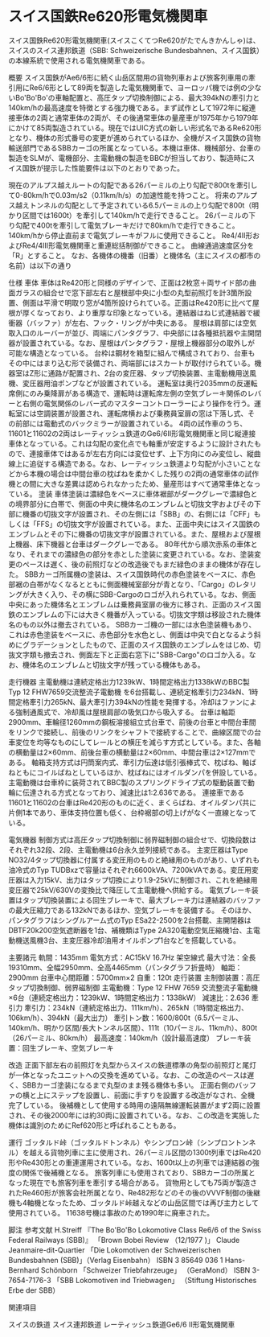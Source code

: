 # スイス国鉄Re620形電気機関車

スイス国鉄Re620形電気機関車(スイスこくてつRe620がたでんきかんしゃ)は、スイスのスイス連邦鉄道（SBB: Schweizerische Bundesbahnen、スイス国鉄）の本線系統で使用される電気機関車である。

概要
スイス国鉄がAe6/6形に続く山岳区間用の貨物列車および旅客列車用の牽引用にRe6/6形として89両を製造した電気機関車で、ヨーロッパ機では例の少ないBo'Bo'Bo'の車軸配置と、高圧タップ切換制御による、最大394kNの牽引力と140km/hの最高速度を特徴とする強力機である。まず試作として1972年に縦連接車体の2両と通常車体の2両が、その後通常車体の量産車が1975年から1979年にかけて85両製造されている。現在ではUIC方式の新しい形式名であるRe620形となり、機体の形式番号の変更が進められているほか、全機がスイス国鉄の貨物輸送部門であるSBBカーゴの所属となっている。本機は車体、機械部分、台車の製造をSLMが、電機部分、主電動機の製造をBBCが担当しており、製造時にスイス国鉄が提示した性能要件は以下のとおりであった。

現在のアルプス越えルートの勾配である26パーミルの上り勾配で800tを牽引して0-80km/hで0.03m/s2（0.11km/h/s）の加速性能を持つこと。
将来のアルプス越えトンネルの勾配として予定されている6.5パーミルの上り勾配で800t（明かり区間では1600t）を牽引して140km/hで走行できること。
26パーミルの下り勾配で400tを牽引して電気ブレーキだけで80km/hで走行できること。
140km/hから停止直前まで電気ブレーキがフルに使用できること。
Re4/4II形およびRe4/4III形電気機関車と重連総括制御ができること。
曲線通過速度区分を「R」とすること。
なお、各機体の機番（旧番）と機体名（主にスイスの都市の名前）は以下の通り

仕様
車体
車体はRe420形と同様のデザインで、正面は2枚窓＋両サイド部の曲面ガラスの組合せで窓下部左右と屋根部中央に小型の丸型前照灯を計3箇所設置、側面は平滑で明取り窓が4箇所設けられている。正面はRe420形に比べて屋根が厚くなっており、より重厚な印象となっている。連結器はねじ式連結器で緩衝器（バッファ）が左右、フック・リングが中央にある。
屋根は肩部には空気取入口のルーバーが並び、両端にパンタグラフ、中央部には各種抵抗器や主開閉器が設置されている。なお、屋根はパンタグラフ・屋根上機器部分の取外しが可能な構造となっている。
台枠は鋼材を箱型に組んで構成されており、台車もその中にはまり込む形で装備され、両端部にはスカートが取付けられている。機器室はZ形に通路が配置され、2台の変圧器、タップ切換装置、主電動機用送風機、変圧器用油ポンブなどが設置されている。
運転室は奥行2035mmの反運転席側にのみ乗降扉がある構造で、運転時は運転席左側の空気ブレーキ関係のレバーと右側の電気関係のレバー式のマスターコントローラーにより操作を行う。運転室には空調装置が設置され、運転席横および乗務員室扉の窓は下落し式、その前部には電動式のバックミラーが設置されている。
4両の試作車のうち、11601と11602の2両はレーティッシュ鉄道のGe6/6II形電気機関車と同じ縦連接車体となっている。これは勾配の変化点でも軸重が安定するように設計されたもので、連接車体ではあるが左右方向には変位せず、上下方向にのみ変位し、縦曲線上に追従する構造である。なお、レーティッシュ鉄道より勾配が小さいことなどから本機の場合は中間台車の枕ばねを柔かくした残りの2両の通常車体の試作機との間に大きな差異は認められなかったため、量産形はすべて通常車体となっている。
塗装
車体塗装は濃緑色をベースに車体裾部がダークグレーで濃緑色との境界部分に白帯で、側面の中央に機体名のエンブレムと切抜文字およびその下部に機番の切抜文字が設置され、その左側には「SBB」の、右側には「CFF」もしくは「FFS」の切抜文字が設置されている。また、正面中央にはスイス国鉄のエンブレムとその下に機番の切抜文字が設置されている。また、屋根および屋根上機器、床下機器と台車はダークグレーである。
80年代から順次赤系の車体となり、それまでの濃緑色の部分を赤とした塗装に変更されている。なお、塗装変更のペースは遅く、後の前照灯などの改造後でもまだ緑色のままの機体が存在した。
SBBカーゴ所属機の塗装は、スイス国鉄時代の赤色塗装をベースに、赤色部裾の白帯がなくなるとともに側面機械室部分が青となり、「Cargo」のレタリングが大きく入り、その横にSBB-Cargoのロゴが入れられている。なお、側面中央にあった機体名とエンブレムは乗務員室扉の後方に移され、正面のスイス国鉄のエンブレムの下には大きく機番が入っている。切抜文字類は移設された機体名のもの以外は撤去されている。
SBBカーゴ機の一部には水色塗装機もあり、これは赤色塗装をベースに、赤色部分を水色とし、側面は中央で白となるよう斜めにグラデーションとしたもので、正面のスイス国鉄のエンブレムをはじめ、切抜文字類も撤去され、側面左下と正面右窓下に"SBB-Cargo"のロゴか入る。なお、機体名のエンブレムと切抜文字が残っている機体もある。

走行機器
主電動機は連続定格出力1239kW、1時間定格出力1338kWのBBC製Typ 12 FHW7659交流整流子電動機 を6台搭載し、連続定格牽引力234kN、1時間定格牽引力265kN、最大牽引力394kNの性能を発揮する。冷却はファンによる強制通風式で、冷却風は屋根肩部の吸気口から吸入する。
台車は軸距2900mm、車輪径1260mmの鋼板溶接組立式台車で、前後の台車と中間台車間をリンクで接続し、前後のリンクをシャフトで接続することで、曲線区間での台車変位を均等なものにしてレールとの横圧を減らす方式としている。また、各軸の横動量は2×60mm、前後台車の横動量は2×60mm、中間台車は2×127mmである。
軸箱支持方式は円筒案内式、牽引力伝達は低引張棒式で、枕ばね、軸ばねともにコイルばねとしているほか、枕ばねにはオイルダンパを併設している。主電動機は台車枠に装荷されてBBC製のスプリングドライブ式の駆動装置で動輪に伝達される方式となっており、減速比は1:2.636である。
連接車である11601と11602の台車はRe420形のものに近く、まくらばね、オイルダンパ共に片側1本であり、車体支持位置も低く、台枠裾部の切上げがなく一直線となっている。

電気機器
制御方式は高圧タップ切換制御に弱界磁制御の組合せで、切換段数はそれぞれ32段、2段、主電動機は6台永久並列接続である。
主変圧器はType NO32/4タップ切換器に付属する変圧用のものと絶縁用のものがあり、いずれも油冷式のTyp TUDBxzで容量はそれぞれ6600kVA、7200kVAである。変圧用変圧器は入力15kV、出力はタップ切換により1.9-25kVに制御され、これを絶縁用変圧器で25kV/630Vの変換比で降圧して主電動機へ供給する。
電気ブレーキ装置はタップ切換装置による回生ブレーキで、最大ブレーキ力は連結器のバッファの最大圧縮力である132kNであるほか、空気ブレーキを装備する。
そのほか、パンタグラフはシングルアーム式のTyp ESa22-2500を2台搭載、主開閉器はDBTF20k200空気遮断器を1台、補機類はType 2A320電動空気圧縮機1台、主電動機送風機3台、主変圧器冷却油用オイルポンプ1台などを搭載している。

主要諸元
軌間：1435mm
電気方式：AC15kV 16.7Hz 架空線式
最大寸法：全長19310mm、全幅2950mm、全高4465mm（パンタグラフ折畳時）
軸距：2900mm
台車中心間距離：5700mm×2
自重：120t
走行装置
主制御装置：高圧タップ切換制御、弱界磁制御
主電動機：Type 12 FHW 7659 交流整流子電動機×6台（連続定格出力：1239kW、1時間定格出力：1338kW）
減速比：2.636
牽引力
牽引力：234kN（連続定格出力、111km/h）、265kN（1時間定格出力、106km/h）、394kN（最大出力）
牽引トン数：1600/800t（6.5パーミル、140km/h、明かり区間/長大トンネル区間）、111t（10パーミル、11km/h）、800t（26パーミル、80km/h）
最高速度：140km/h（設計最高速度）
ブレーキ装置：回生ブレーキ、空気ブレーキ

改造
正面下部左右の前照灯を丸型からスイスの鉄道標準の角型の前照灯と尾灯が一体となったユニットへの交換を進めている。なお、この改造のペースは遅く、SBBカーゴ塗装になるまで丸型のまま残る機体も多い。
正面右側のバッファの横と上にステップを設置し、前面に手すりを設置する改造がなされ、全機完了している。
後補機として使用する時用の遠隔無線運転装置がまず2両に設置され、その後2000年には約30両に設置されている。なお、この改造を実施した機体は識別のためにRef620形と呼ばれることもある。

運行
ゴッタルド峠（ゴッタルドトンネル）やシンプロン峠（シンプロントンネル）を越える貨物列車に主に使用され、26パーミル区間の1300t列車ではRe420形やRe430形との重連運用されている。なお、1600t以上の列車では連結器の強度の関係で後補機となる。
旅客列車にも使用されており、SBBカーゴの所属となった現在でも旅客列車を牽引する場合がある。
貨物用としても75両が製造されたRe460形が旅客会社所属となり、Re482形などのその後のVVVF制御の後継機も4軸機となったため、ゴッタルド峠越えなどの山岳区間では再び主力として使用されている。
11638号機は事故のため1990年に廃車された。

脚注
参考文献
H.Streiff 『The Bo'Bo'Bo Lokomotive Class Re6/6 of the Swiss Federal Railways (SBB)』 「Brown Bobei Review （12/1977 )」
Claude Jeanmaire-dit-Quartier 「Die Lokomotiven der Schweizerischen Bundesbahnen (SBB)」（Verlag Eisenbahn） ISBN 3 85649 036 1
Hans-Bernhard Schönborn 「Schweizer Triebfahrzeuge」 （GeraMond） ISBN 3-7654-7176-3
「SBB Lokomotiven ind Triebwagen」 （Stiftung Historisches Erbe der SBB）

関連項目

スイスの鉄道
スイス連邦鉄道
レーティッシュ鉄道Ge6/6 II形電気機関車